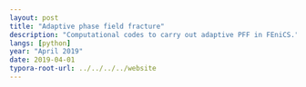 ```yaml
---
layout: post
title: "Adaptive phase field fracture"
description: "Computational codes to carry out adaptive PFF in FEniCS."
langs: [python]
year: "April 2019"
date: 2019-04-01
typora-root-url: ../../../../website
---
```




